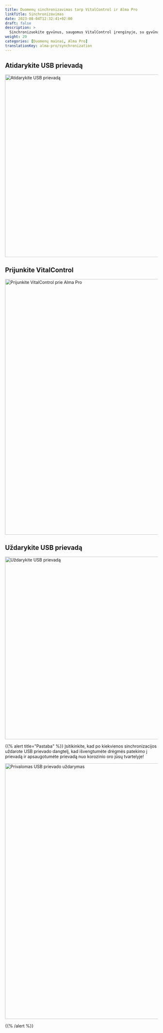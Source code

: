 ```yaml
---
title: Duomenų sinchronizavimas tarp VitalControl ir Alma Pro
linkTitle: Sinchronizavimas
date: 2023-08-04T12:32:41+02:00
draft: false
description: >
  Sinchronizuokite gyvūnus, saugomus VitalControl įrenginyje, su gyvūnais, registruotais automatiniame šėrykloje, ir perduokite išmatuotas vertes, užregistruotas su VitalControl įrenginiu, į šėryklą vertinimo tikslais ir geresniam vizualizavimui.
weight: 20
categories: [Duomenų mainai, Alma Pro]
translationKey: alma-pro/synchronization
---
```

## Atidarykite USB prievadą

<img src="/images/synchronisation/open-usb-slot.svg" width="600" align="bottom" alt="Atidarykite USB prievadą" title="Atidarykite USB prievadą" />

## Prijunkite VitalControl

<img src="/images/synchronisation/connect-vitalcontrol-alma_pro.svg" width="840" align="bottom" alt="Prijunkite VitalControl prie Alma Pro" title="Prijungimas VitalControl Alma Pro" />

## Uždarykite USB prievadą

<img src="/images/synchronisation/close-usb-slot.svg" width="600" align="bottom" alt="Uždarykite USB prievadą" title="Uždarykite USB prievadą" />

{{% alert title="Pastaba" %}}
Įsitikinkite, kad po kiekvienos sinchronizacijos uždarote USB prievado dangtelį, kad išvengtumėte drėgmės patekimo į prievadą ir apsaugotumėte prievadą nuo korozinio oro jūsų tvartelyje!

<img src="/images/synchronisation/info-close-usb-mandatory.svg" width="840" align="bottom" alt="Privalomas USB prievado uždarymas" title="USB prievado uždarymas" />

{{% /alert %}}
